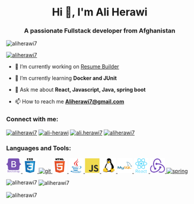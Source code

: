 <h1 align="center">Hi 👋, I'm Ali Herawi</h1>
<h3 align="center">A passionate Fullstack developer from Afghanistan</h3>

<p align="left"> <img src="https://komarev.com/ghpvc/?username=aliherawi7&label=Profile%20views&color=0e75b6&style=flat" alt="aliherawi7" /> </p>

<p align="left"> <a href="https://twitter.com/aliherawi7" target="blank"><img src="https://img.shields.io/twitter/follow/aliherawi7?logo=twitter&style=for-the-badge" alt="aliherawi7" /></a> </p>

- 🔭 I’m currently working on [Resume Builder](https://resume-builder-af.netlify.app)

- 🌱 I’m currently learning **Docker and JUnit**

- 💬 Ask me about **React, Javascript, Java, spring boot**

- 📫 How to reach me **Aliherawi7@gmail.com**

<h3 align="left">Connect with me:</h3>
<p align="left">
<a href="https://twitter.com/aliherawi7" target="blank"><img align="center" src="https://raw.githubusercontent.com/rahuldkjain/github-profile-readme-generator/master/src/images/icons/Social/twitter.svg" alt="aliherawi7" height="30" width="40" /></a>
<a href="https://linkedin.com/in/ali-herawi" target="blank"><img align="center" src="https://raw.githubusercontent.com/rahuldkjain/github-profile-readme-generator/master/src/images/icons/Social/linked-in-alt.svg" alt="ali-herawi" height="30" width="40" /></a>
<a href="https://instagram.com/ali.herawi7" target="blank"><img align="center" src="https://raw.githubusercontent.com/rahuldkjain/github-profile-readme-generator/master/src/images/icons/Social/instagram.svg" alt="ali.herawi7" height="30" width="40" /></a>
<a href="https://www.hackerrank.com/aliherawi7" target="blank"><img align="center" src="https://raw.githubusercontent.com/rahuldkjain/github-profile-readme-generator/master/src/images/icons/Social/hackerrank.svg" alt="aliherawi7" height="30" width="40" /></a>
</p>

<h3 align="left">Languages and Tools:</h3>
<p align="left"> <a href="https://getbootstrap.com" target="_blank" rel="noreferrer"> <img src="https://raw.githubusercontent.com/devicons/devicon/master/icons/bootstrap/bootstrap-plain-wordmark.svg" alt="bootstrap" width="40" height="40"/> </a> <a href="https://www.w3schools.com/css/" target="_blank" rel="noreferrer"> <img src="https://raw.githubusercontent.com/devicons/devicon/master/icons/css3/css3-original-wordmark.svg" alt="css3" width="40" height="40"/> </a> <a href="https://git-scm.com/" target="_blank" rel="noreferrer"> <img src="https://www.vectorlogo.zone/logos/git-scm/git-scm-icon.svg" alt="git" width="40" height="40"/> </a> <a href="https://www.w3.org/html/" target="_blank" rel="noreferrer"> <img src="https://raw.githubusercontent.com/devicons/devicon/master/icons/html5/html5-original-wordmark.svg" alt="html5" width="40" height="40"/> </a> <a href="https://www.java.com" target="_blank" rel="noreferrer"> <img src="https://raw.githubusercontent.com/devicons/devicon/master/icons/java/java-original.svg" alt="java" width="40" height="40"/> </a> <a href="https://developer.mozilla.org/en-US/docs/Web/JavaScript" target="_blank" rel="noreferrer"> <img src="https://raw.githubusercontent.com/devicons/devicon/master/icons/javascript/javascript-original.svg" alt="javascript" width="40" height="40"/> </a> <a href="https://www.linux.org/" target="_blank" rel="noreferrer"> <img src="https://raw.githubusercontent.com/devicons/devicon/master/icons/linux/linux-original.svg" alt="linux" width="40" height="40"/> </a> <a href="https://www.mysql.com/" target="_blank" rel="noreferrer"> <img src="https://raw.githubusercontent.com/devicons/devicon/master/icons/mysql/mysql-original-wordmark.svg" alt="mysql" width="40" height="40"/> </a> <a href="https://reactjs.org/" target="_blank" rel="noreferrer"> <img src="https://raw.githubusercontent.com/devicons/devicon/master/icons/react/react-original-wordmark.svg" alt="react" width="40" height="40"/> </a> <a href="https://redux.js.org" target="_blank" rel="noreferrer"> <img src="https://raw.githubusercontent.com/devicons/devicon/master/icons/redux/redux-original.svg" alt="redux" width="40" height="40"/> </a> <a href="https://spring.io/" target="_blank" rel="noreferrer"> <img src="https://www.vectorlogo.zone/logos/springio/springio-icon.svg" alt="spring" width="40" height="40"/> </a> </p>

<p><img align="left" src="https://github-readme-stats.vercel.app/api/top-langs?username=aliherawi7&show_icons=true&locale=en&layout=compact" alt="aliherawi7" /></p>

<p>&nbsp;<img align="center" src="https://github-readme-stats.vercel.app/api?username=aliherawi7&show_icons=true&locale=en" alt="aliherawi7" /></p>

<p><img align="center" src="https://github-readme-streak-stats.herokuapp.com/?user=aliherawi7&" alt="aliherawi7" /></p>
